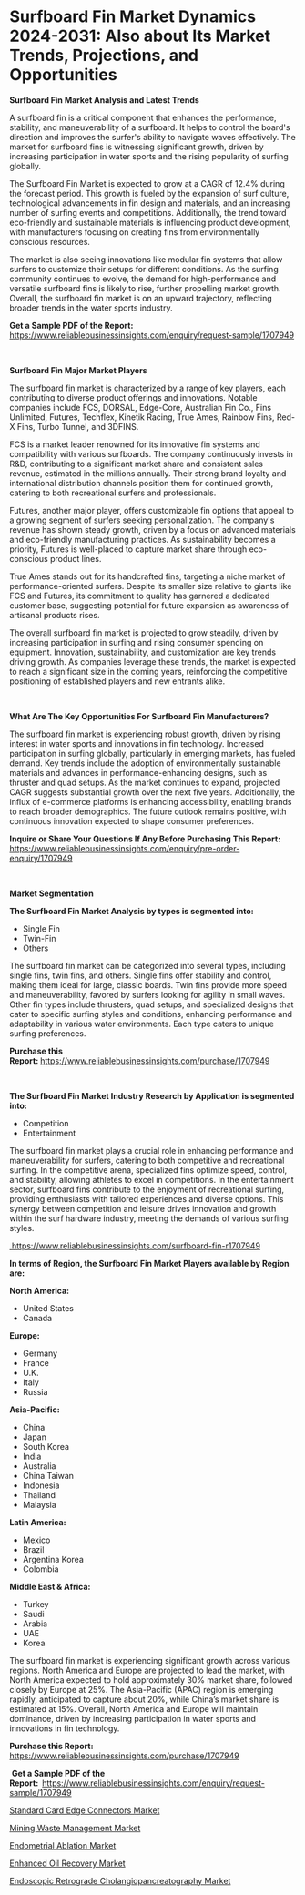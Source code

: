 <p><h1>Surfboard Fin Market Dynamics 2024-2031: Also about Its Market Trends, Projections, and Opportunities</h1></p><p><strong>Surfboard Fin Market Analysis and Latest Trends</strong></p>
<p><p>A surfboard fin is a critical component that enhances the performance, stability, and maneuverability of a surfboard. It helps to control the board's direction and improves the surfer's ability to navigate waves effectively. The market for surfboard fins is witnessing significant growth, driven by increasing participation in water sports and the rising popularity of surfing globally. </p><p>The Surfboard Fin Market is expected to grow at a CAGR of 12.4% during the forecast period. This growth is fueled by the expansion of surf culture, technological advancements in fin design and materials, and an increasing number of surfing events and competitions. Additionally, the trend toward eco-friendly and sustainable materials is influencing product development, with manufacturers focusing on creating fins from environmentally conscious resources. </p><p>The market is also seeing innovations like modular fin systems that allow surfers to customize their setups for different conditions. As the surfing community continues to evolve, the demand for high-performance and versatile surfboard fins is likely to rise, further propelling market growth. Overall, the surfboard fin market is on an upward trajectory, reflecting broader trends in the water sports industry.</p></p>
<p><strong>Get a Sample PDF of the Report:&nbsp;</strong> <a href="https://www.reliablebusinessinsights.com/enquiry/request-sample/1707949?utm_campaign=835&utm_medium=2&utm_source=Github&utm_content=ia&utm_term=07102024&utm_id=surfboard-fin">https://www.reliablebusinessinsights.com/enquiry/request-sample/1707949</a></p>
<p>&nbsp;</p>
<p><strong>Surfboard Fin Major Market Players</strong></p>
<p><p>The surfboard fin market is characterized by a range of key players, each contributing to diverse product offerings and innovations. Notable companies include FCS, DORSAL, Edge-Core, Australian Fin Co., Fins Unlimited, Futures, Techflex, Kinetik Racing, True Ames, Rainbow Fins, Red-X Fins, Turbo Tunnel, and 3DFINS.</p><p>FCS is a market leader renowned for its innovative fin systems and compatibility with various surfboards. The company continuously invests in R&D, contributing to a significant market share and consistent sales revenue, estimated in the millions annually. Their strong brand loyalty and international distribution channels position them for continued growth, catering to both recreational surfers and professionals.</p><p>Futures, another major player, offers customizable fin options that appeal to a growing segment of surfers seeking personalization. The company's revenue has shown steady growth, driven by a focus on advanced materials and eco-friendly manufacturing practices. As sustainability becomes a priority, Futures is well-placed to capture market share through eco-conscious product lines.</p><p>True Ames stands out for its handcrafted fins, targeting a niche market of performance-oriented surfers. Despite its smaller size relative to giants like FCS and Futures, its commitment to quality has garnered a dedicated customer base, suggesting potential for future expansion as awareness of artisanal products rises.</p><p>The overall surfboard fin market is projected to grow steadily, driven by increasing participation in surfing and rising consumer spending on equipment. Innovation, sustainability, and customization are key trends driving growth. As companies leverage these trends, the market is expected to reach a significant size in the coming years, reinforcing the competitive positioning of established players and new entrants alike.</p></p>
<p>&nbsp;</p>
<p><strong>What Are The Key Opportunities For Surfboard Fin Manufacturers?</strong></p>
<p><p>The surfboard fin market is experiencing robust growth, driven by rising interest in water sports and innovations in fin technology. Increased participation in surfing globally, particularly in emerging markets, has fueled demand. Key trends include the adoption of environmentally sustainable materials and advances in performance-enhancing designs, such as thruster and quad setups. As the market continues to expand, projected CAGR suggests substantial growth over the next five years. Additionally, the influx of e-commerce platforms is enhancing accessibility, enabling brands to reach broader demographics. The future outlook remains positive, with continuous innovation expected to shape consumer preferences.</p></p>
<p><strong>Inquire or Share Your Questions If Any Before Purchasing This Report:</strong> <a href="https://www.reliablebusinessinsights.com/enquiry/pre-order-enquiry/1707949?utm_campaign=835&utm_medium=2&utm_source=Github&utm_content=ia&utm_term=07102024&utm_id=surfboard-fin">https://www.reliablebusinessinsights.com/enquiry/pre-order-enquiry/1707949</a></p>
<p>&nbsp;</p>
<p><strong>Market Segmentation</strong></p>
<p><strong>The Surfboard Fin Market Analysis by types is segmented into:</strong></p>
<p><ul><li>Single Fin</li><li>Twin-Fin</li><li>Others</li></ul></p>
<p><p>The surfboard fin market can be categorized into several types, including single fins, twin fins, and others. Single fins offer stability and control, making them ideal for large, classic boards. Twin fins provide more speed and maneuverability, favored by surfers looking for agility in small waves. Other fin types include thrusters, quad setups, and specialized designs that cater to specific surfing styles and conditions, enhancing performance and adaptability in various water environments. Each type caters to unique surfing preferences.</p></p>
<p><strong>Purchase this Report:&nbsp;</strong><a href="https://www.reliablebusinessinsights.com/purchase/1707949?utm_campaign=835&utm_medium=2&utm_source=Github&utm_content=ia&utm_term=07102024&utm_id=surfboard-fin">https://www.reliablebusinessinsights.com/purchase/1707949</a></p>
<p>&nbsp;</p>
<p><strong>The Surfboard Fin Market Industry Research by Application is segmented into:</strong></p>
<p><ul><li>Competition</li><li>Entertainment</li></ul></p>
<p><p>The surfboard fin market plays a crucial role in enhancing performance and maneuverability for surfers, catering to both competitive and recreational surfing. In the competitive arena, specialized fins optimize speed, control, and stability, allowing athletes to excel in competitions. In the entertainment sector, surfboard fins contribute to the enjoyment of recreational surfing, providing enthusiasts with tailored experiences and diverse options. This synergy between competition and leisure drives innovation and growth within the surf hardware industry, meeting the demands of various surfing styles.</p></p>
<p><a href="https://www.reliablebusinessinsights.com/surfboard-fin-r1707949?utm_campaign=835&utm_medium=2&utm_source=Github&utm_content=ia&utm_term=07102024&utm_id=surfboard-fin">&nbsp;https://www.reliablebusinessinsights.com/surfboard-fin-r1707949</a></p>
<p><strong>In terms of Region, the Surfboard Fin Market Players available by Region are:</strong></p>
<p>
    <p> <strong> North America: </strong>
        <ul>
            <li>United States</li>
            <li>Canada</li>
        </ul>
        </p> 
    <p> <strong> Europe: </strong>
        <ul>
            <li>Germany</li>
            <li>France</li>
            <li>U.K.</li>
            <li>Italy</li>
            <li>Russia</li>
        </ul>
        </p> 
    <p> <strong> Asia-Pacific: </strong>
        <ul>
            <li>China</li>
            <li>Japan</li>
            <li>South Korea</li>
            <li>India</li>
            <li>Australia</li>
            <li>China Taiwan</li>
            <li>Indonesia</li>
            <li>Thailand</li>
            <li>Malaysia</li>
        </ul>
        </p> 
    <p> <strong> Latin America: </strong>
        <ul>
            <li>Mexico</li>
            <li>Brazil</li>
            <li>Argentina Korea</li>
            <li>Colombia</li>
        </ul>
        </p> 
    <p> <strong> Middle East & Africa: </strong>
        <ul>
            <li>Turkey</li>
            <li>Saudi</li>
            <li>Arabia</li>
            <li>UAE</li>
            <li>Korea</li>
        </ul>
    </p>
    </p>
<p><p>The surfboard fin market is experiencing significant growth across various regions. North America and Europe are projected to lead the market, with North America expected to hold approximately 30% market share, followed closely by Europe at 25%. The Asia-Pacific (APAC) region is emerging rapidly, anticipated to capture about 20%, while China’s market share is estimated at 15%. Overall, North America and Europe will maintain dominance, driven by increasing participation in water sports and innovations in fin technology.</p></p>
<p><strong>Purchase this Report: </strong><a href="https://www.reliablebusinessinsights.com/purchase/1707949?utm_campaign=835&utm_medium=2&utm_source=Github&utm_content=ia&utm_term=07102024&utm_id=surfboard-fin">https://www.reliablebusinessinsights.com/purchase/1707949</a></p>
<p>&nbsp;<strong>Get a Sample PDF of the Report:&nbsp;&nbsp;</strong><a href="https://www.reliablebusinessinsights.com/enquiry/request-sample/1707949?utm_campaign=835&utm_medium=2&utm_source=Github&utm_content=ia&utm_term=07102024&utm_id=surfboard-fin">https://www.reliablebusinessinsights.com/enquiry/request-sample/1707949</a></p>
<p><strong></strong></p>
<p><p><a href="https://github.com/ryanbell8967/Market-Research-Report-List-1/blob/main/standard-card-edge-connectors-market.md?utm_campaign=835&utm_medium=2&utm_source=Github&utm_content=ia&utm_term=07102024&utm_id=surfboard-fin">Standard Card Edge Connectors Market</a></p><p><a href="https://issuu.com/reportprime-2/docs/mining-waste-management-market-size_a4d6a8b853231f?utm_campaign=835&utm_medium=2&utm_source=Github&utm_content=ia&utm_term=07102024&utm_id=surfboard-fin">Mining Waste Management Market</a></p><p><a href="https://www.linkedin.com/pulse/in-depth-endometrial-ablation-market-review-size-share-121cagr-lqybe?utm_campaign=835&utm_medium=2&utm_source=Github&utm_content=ia&utm_term=07102024&utm_id=surfboard-fin">Endometrial Ablation Market</a></p><p><a href="https://issuu.com/reportprime-2/docs/enhanced-oil-recovery-market-size-2_6453db128922bc?utm_campaign=835&utm_medium=2&utm_source=Github&utm_content=ia&utm_term=07102024&utm_id=surfboard-fin">Enhanced Oil Recovery Market</a></p><p><a href="https://www.linkedin.com/pulse/endoscopic-retrograde-cholangiopancreatography-market-size-k9zje?utm_campaign=835&utm_medium=2&utm_source=Github&utm_content=ia&utm_term=07102024&utm_id=surfboard-fin">Endoscopic Retrograde Cholangiopancreatography Market</a></p></p>